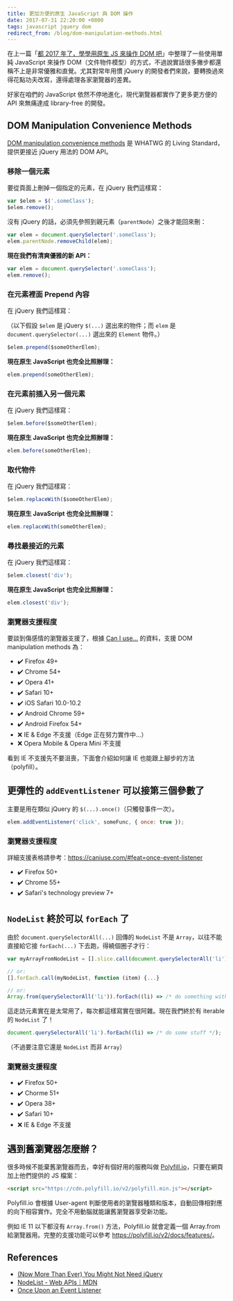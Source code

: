 ```yaml
---
title: 更加方便的原生 JavaScript 與 DOM 操作
date: 2017-07-31 22:20:00 +0800
tags: javascript jquery dom
redirect_from: /blog/dom-manipulation-methods.html
---
```


在上一篇「[都 2017 年了，學學用原生 JS 來操作 DOM 吧](2017-07-07-vanilla-javascript-dom-manipulation.md)」中整理了一些使用單純 JavaScript 來操作 DOM（文件物件模型）的方式，不過說實話很多撇步都還稱不上是非常優雅和直覺。尤其對常年用慣 jQuery 的開發者們來說，要轉換過來得花點功夫改寫，還得處理各家瀏覽器的差異。

好家在咱們的 JavaScript 依然不停地進化，現代瀏覽器都實作了更多更方便的 API 來無痛達成 library-free 的開發。

## DOM Manipulation Convenience Methods

[DOM manipulation convenience methods](https://dom.spec.whatwg.org/#interface-childnode) 是 WHATWG 的 Living Standard，提供更接近 jQuery 用法的 DOM API。

### 移除一個元素

要從頁面上刪掉一個指定的元素，在 jQuery 我們這樣寫：

```js
var $elem = $('.someClass');
$elem.remove();
```

沒有 jQuery 的話，必須先參照到親元素（`parentNode`）之後才能回來刪：

```js
var elem = document.querySelector('.someClass');
elem.parentNode.removeChild(elem);
```

**現在我們有清爽優雅的新 API：**

```js
var elem = document.querySelector('.someClass');
elem.remove();
```

### 在元素裡面 Prepend 內容

在 jQuery 我們這樣寫：

（以下假設 `$elem` 是 jQuery `$(...)` 選出來的物件；而 `elem` 是 `document.querySelector(...)` 選出來的 `Element` 物件。）

```js
$elem.prepend($someOtherElem);
```

**現在原生 JavaScript 也完全比照辦理：**

```js
elem.prepend(someOtherElem);
```

### 在元素前插入另一個元素

在 jQuery 我們這樣寫：

```js
$elem.before($someOtherElem);
```

**現在原生 JavaScript 也完全比照辦理：**

```js
elem.before(someOtherElem);
```

### 取代物件

在 jQuery 我們這樣寫：

```js
$elem.replaceWith($someOtherElem);
```

**現在原生 JavaScript 也完全比照辦理：**

```js
elem.replaceWith(someOtherElem);
```

### 尋找最接近的元素

在 jQuery 我們這樣寫：

```js
$elem.closest('div');
```

**現在原生 JavaScript 也完全比照辦理：**

```js
elem.closest('div');
```

### 瀏覽器支援程度

要談到傷感情的瀏覽器支援了，根據 [Can I use...](https://caniuse.com/#feat=dom-manip-convenience) 的資料，支援 DOM manipulation methods 為：

* ✔️ Firefox 49+
* ✔️ Chrome 54+
* ✔️ Opera 41+
* ✔️ Safari 10+
* ✔️ iOS Safari 10.0-10.2
* ✔️ Android Chrome 59+
* ✔️ Android Firefox 54+
* ❌ IE & Edge 不支援（Edge 正在努力實作中…）
* ❌ Opera Mobile & Opera Mini 不支援

看到 IE 不支援先不要沮喪，下面會介紹如何讓 IE 也能跟上腳步的方法（polyfill）。

## 更彈性的 `addEventListener` 可以接第三個參數了

主要是用在類似 jQuery 的 `$(...).once()`（只觸發事件一次）。

```js
elem.addEventListener('click', someFunc, { once: true });
```
### 瀏覽器支援程度

詳細支援表格請參考：<https://caniuse.com/#feat=once-event-listener>

* ✔️ Firefox 50+
* ✔️ Chrome 55+
* ✔️ Safari's technology preview 7+

## `NodeList` 終於可以 `forEach` 了

由於 `document.querySelectorAll(...)` 回傳的 `NodeList` 不是 `Array`，以往不能直接給它接 `forEach(...)` 下去跑，得繞個圈子才行：

```js
var myArrayFromNodeList = [].slice.call(document.querySelectorAll('li'));

// or:
[].forEach.call(myNodeList, function (item) {...}

// or:
Array.from(querySelectorAll('li')).forEach((li) => /* do something with li */);
```

這走訪元素實在是太常用了，每次都這樣寫實在很阿雜。現在我們終於有 iterable 的 `NodeList` 了！

```js
document.querySelectorAll('li').forEach((li) => /* do some stuff */);
```

（不過要注意它還是 `NodeList` 而非 `Array`）

### 瀏覽器支援程度

* ✔️ Firefox 50+
* ✔️ Chorme 51+
* ✔️ Opera 38+
* ✔️ Safari 10+
* ❌ IE & Edge 不支援

## 遇到舊瀏覽器怎麼辦？

很多時候不能棄舊瀏覽器而去，幸好有個好用的服務叫做 [Polyfill.io](https://polyfill.io/)，只要在網頁加上他們提供的 JS 檔案：

```html
<script src="https://cdn.polyfill.io/v2/polyfill.min.js"></script>
```

Polyfill.io 會根據 User-agent 判斷使用者的瀏覽器種類和版本，自動回傳相對應的向下相容實作。完全不用動腦就能讓舊瀏覽器享受新功能。

例如 IE 11 以下都沒有 `Array.from()` 方法，Polyfill.io 就會定義一個 Array.from 給瀏覽器用。完整的支援功能可以參考 <https://polyfill.io/v2/docs/features/>。

## References

* [(Now More Than Ever) You Might Not Need jQuery](https://css-tricks.com/now-ever-might-not-need-jquery/)
* [NodeList - Web APIs｜MDN](https://developer.mozilla.org/en/docs/Web/API/NodeList)
* [Once Upon an Event Listener](https://developers.google.com/web/updates/2016/10/addeventlistener-once)

